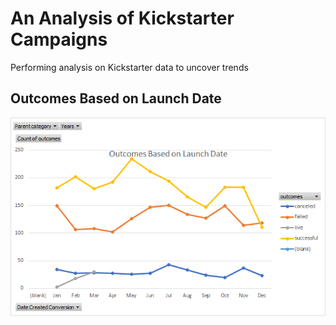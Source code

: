 # An Analysis of Kickstarter Campaigns
Performing analysis on Kickstarter data to uncover trends

## Outcomes Based on Launch Date
![Outcomes Based on Launch Date](https://github.com/smacpherson2021/kickstarter-analysis/blob/main/Outcomes%20Based%20on%20Launch%20Date.png)

